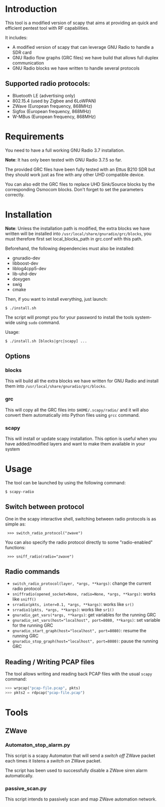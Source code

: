 # Introduction

This tool is a modified version of scapy that aims at providing an quick and
efficient pentest tool with RF capabilities.

It includes:

* A modified version of scapy that can leverage GNU Radio to handle a SDR card
* GNU Radio flow graphs (GRC files) we have build that allows full duplex communication
* GNU Radio blocks we have written to handle several protocols


## Supported radio protocols:

* Bluetooth LE (advertising only)
* 802.15.4 (used by Zigbee and 6LoWPAN)
* ZWave (European frequency, 868MHz)
* Sigfox (European frequency, 868MHz)
* W-MBus (European frequency, 868MHz)

# Requirements

You need to have a full working GNU Radio 3.7 installation.

**Note**: It has only been tested with GNU Radio 3.7.5 so far.

The provided GRC files have been fully tested with an Ettus B210 SDR but they
should work just as fine with any other UHD compatible device.

You can also edit the GRC files to replace UHD Sink/Source blocks by the
corresponding Osmocom blocks. Don't forget to set the parameters correctly.


# Installation

**Note**: Unless the installation path is modified, the extra blocks we have
written will be installed into `/usr/local/share/gnuradio/grc/blocks`, you
must therefore first set local_blocks_path in grc.conf with this path.

Beforehand, the following dependencies must also be installed:
- gnuradio-dev
- libboost-dev
- liblog4cpp5-dev
- lib-uhd-dev
- doxygen
- swig
- cmake


Then, if you want to install everything, just launch:

`$ ./install.sh`

The script will prompt you for your password to install the tools system-wide
using `sudo` command.

Usage:

`$ ./install.sh [blocks|grc|scapy] ...`


## Options

### blocks
This will build all the extra blocks we have written for GNU Radio and install
them into `/usr/local/share/gnuradio/grc/blocks`.

### grc
This will copy all the GRC files into `$HOME/.scapy/radio/` and it will also
convert them automatically into Python files using `grcc` command.

### scapy
This will install or update scapy installation. This option is useful when you
have added/modified layers and want to make them available in your system


# Usage

The tool can be launched by using the following command:

`$ scapy-radio`

## Switch between protocol

One in the scapy interactive shell, switching between radio protocols is as
simple as:

` >>> switch_radio_protocol("zwave")`

You can also specify the radio protocol directly to some "radio-enabled" functions:

` >>> sniff_radio(radio="zwave")`


## Radio commands

* `switch_radio_protocol(layer, *args, **kargs)`: change the current radio protocol
* `sniffradio(opened_socket=None, radio=None, *args, **kargs)`: works like `sniff()`
* `srradio(pkts, inter=0.1, *args, **kargs)`: works like `sr()`
* `srradio1(pkts, *args, **kargs)`: works like `sr1()`
* `gnuradio_get_vars(*args, **kargs)`: get variables for the running GRC
* `gnuradio_set_vars(host="localhost", port=8080, **kargs)`: set variable for the running GRC
* `gnuradio_start_graph(host="localhost", port=8080)`: resume the running GRC
* `gnuradio_stop_graph(host="localhost", port=8080)`: pause the running GRC


## Reading / Writing PCAP files

The tool allows writing and reading back PCAP files with the usual `scapy` command:

```python
>>> wrpcap("pcap-file.pcap", pkts)
>>> pkts2 = rdpcap("pcap-file.pcap")
```


# Tools

## ZWave
### Automaton\_stop\_alarm.py

This script is a scapy Automaton that will send a *switch off* ZWave packet each times it
listens a *switch on* ZWave packet.

The script has been used to successfully disable a ZWave siren alarm automatically.

### passive\_scan.py

This script intends to passively scan and map ZWave automation network.

